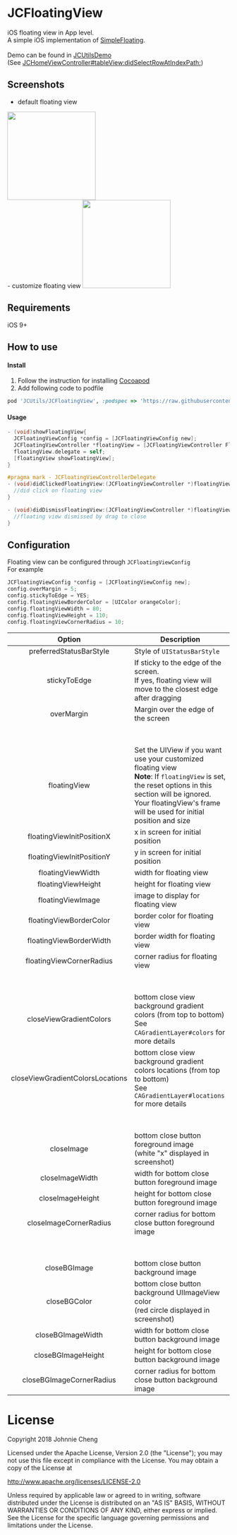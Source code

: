 # JCFloatingView
iOS floating view in App level.
<br>A simple iOS implementation of [SimpleFloating](https://github.com/recruit-lifestyle/FloatingView).
<br><br>Demo can be found in [JCUtilsDemo](https://github.com/EzlyJohnnie/JCUtilsDemo) 
<br>(See [JCHomeViewController#tableView:didSelectRowAtIndexPath:](https://github.com/EzlyJohnnie/JCUtilsDemo/blob/master/JCFrameworkDemo/JCFrameworkDemo/UI/HomeViewController/JCHomeViewController.m#L156))

## Screenshots
- default floating view

<img src="https://github.com/EzlyJohnnie/JCUtilsDemo/raw/feature/restructure/WikiResources/floating_view_1.gif" width="200">

<br>
- customize floating view

<img src="https://github.com/EzlyJohnnie/JCUtilsDemo/raw/feature/restructure/WikiResources/floating_view_2.png" width="200">

## Requirements
iOS 9+  

## How to use
#### Install
1. Follow the instruction for installing [Cocoapod](https://guides.cocoapods.org/using/using-cocoapods)
2. Add following code to podfile
```ruby
pod 'JCUtils/JCFloatingView', :podspec => 'https://raw.githubusercontent.com/EzlyJohnnie/JCUtilsDemo/master/JCUtils.podspec'
```

#### Usage 
```objective-c
- (void)showFloatingView{
  JCFloatingViewConfig *config = [JCFloatingViewConfig new];
  JCFloatingViewController *floatingView = [JCFloatingViewController FloatingViewWithConfig:config];
  floatingView.delegate = self;
  [floatingView showFloatingView];
}

#pragma mark - JCFloatingViewControllerDelegate
- (void)didClickedFloatingView:(JCFloatingViewController *)floatingView{
  //did click on floating view 
}

- (void)didDismissFloatingView:(JCFloatingViewController *)floatingView{
  //floating view dismissed by drag to close
}
```

## Configuration
Floating view can be configured through `JCFloatingViewConfig`
<br>
For example
```objective-c
JCFloatingViewConfig *config = [JCFloatingViewConfig new];
config.overMargin = 5;
config.stickyToEdge = YES;
config.floatingViewBorderColor = [UIColor orangeColor];
config.floatingViewWidth = 80;
config.floatingViewHeight = 110;
config.floatingViewCornerRadius = 10;
```

|Option|Description|  
|:-:|---|  
|preferredStatusBarStyle|Style of `UIStatusBarStyle`|  
|stickyToEdge|If sticky to the edge of the screen.<br>If yes, floating view will move to the closest edge after dragging|
|overMargin| Margin over the edge of the screen |  
|<br><br>|  
|floatingView| Set the UIView if you want use your customized floating view<br>**Note**: If `floatingView` is set, the reset options in this section will be ignored. Your floatingView's frame will be used for initial position and size|  
|floatingViewInitPositionX|x in screen for initial position|  
|floatingViewInitPositionY|y in screen for initial position|
|floatingViewWidth|width for floating view|
|floatingViewHeight|height for floating view|  
|floatingViewImage|image to display for floating view|  
|floatingViewBorderColor|border color for floating view|  
|floatingViewBorderWidth|border width for floating view|  
|floatingViewCornerRadius|corner radius for floating view|  
|<br><br>|  
|closeViewGradientColors|bottom close view background gradient colors (from top to bottom)<br>See `CAGradientLayer#colors` for more details|  
|closeViewGradientColorsLocations|bottom close view background gradient colors locations (from top to bottom)<br>See `CAGradientLayer#locations` for more details|  
|<br><br>||  
|closeImage|bottom close button foreground image<br>(white "x" displayed in screenshot)|  
|closeImageWidth|width for bottom close button foreground image|  
|closeImageHeight|height for bottom close button foreground image|  
|closeImageCornerRadius|corner radius for bottom close button foreground image|  
|<br><br>||  
|closeBGImage|bottom close button background image|
|closeBGColor|bottom close button background UIImageView color<br>(red circle displayed in screenshot)|  
|closeBGImageWidth|width for bottom close button background image|  
|closeBGImageHeight|height for bottom close button background image|  
|closeBGImageCornerRadius|corner radius for bottom close button background image|  

# License
Copyright 2018 Johnnie Cheng

Licensed under the Apache License, Version 2.0 (the "License");
you may not use this file except in compliance with the License.
You may obtain a copy of the License at

http://www.apache.org/licenses/LICENSE-2.0

Unless required by applicable law or agreed to in writing, software
distributed under the License is distributed on an "AS IS" BASIS,
WITHOUT WARRANTIES OR CONDITIONS OF ANY KIND, either express or implied.
See the License for the specific language governing permissions and
limitations under the License.
